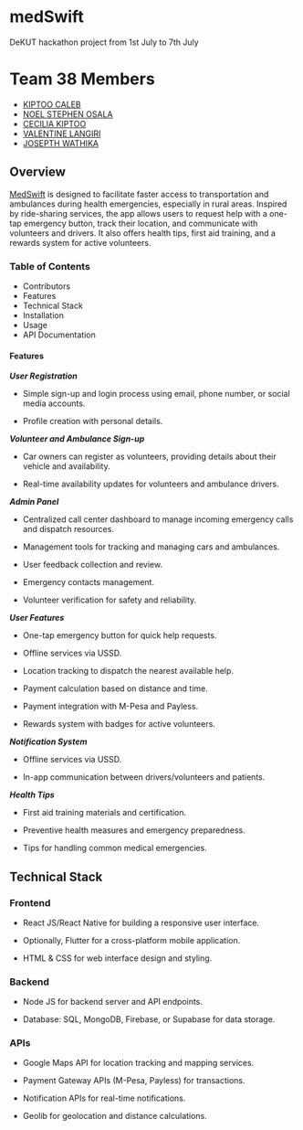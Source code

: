 # medSwift
DeKUT hackathon project from 1st  July to 7th July

# Team 38 Members

- [KIPTOO CALEB](https://github.com/kiptoobarchok)
- [NOEL STEPHEN OSALA]()
- [CECILIA KIPTOO]()
- [VALENTINE LANGIRI]() 
- [JOSEPTH WATHIKA]() 


## Overview

[MedSwift]() is designed to facilitate faster access to transportation and ambulances during health emergencies, especially in rural areas. Inspired by ride-sharing services, the app allows users to request help with a one-tap emergency button, track their location, and communicate with volunteers and drivers. It also offers health tips, first aid training, and a rewards system for active volunteers.

### Table of Contents
- Contributors
- Features
- Technical Stack
- Installation
- Usage
- API Documentation

#### Features
**_User Registration_**

- Simple sign-up and login process using email, phone number, or social media accounts.

- Profile creation with personal details.

**_Volunteer and Ambulance Sign-up_**

- Car owners can register as volunteers, providing details about their vehicle and availability.

- Real-time availability updates for volunteers and ambulance drivers.

**_Admin Panel_**

- Centralized call center dashboard to manage incoming emergency calls and dispatch resources.

- Management tools for tracking and managing cars and ambulances.

- User feedback collection and review.

- Emergency contacts management.

- Volunteer verification for safety and reliability.

**_User Features_**

- One-tap emergency button for quick help requests.

- Offline services via USSD.

- Location tracking to dispatch the nearest available help.

- Payment calculation based on distance and time.

- Payment integration with M-Pesa and Payless.

- Rewards system with badges for active volunteers.

**_Notification System_**

- Offline services via USSD.

- In-app communication between drivers/volunteers and patients.

**_Health Tips_**

- First aid training materials and certification.

- Preventive health measures and emergency preparedness.
- Tips for handling common medical emergencies.


## Technical Stack
### Frontend

- React JS/React Native for building a responsive user interface.

- Optionally, Flutter for a cross-platform mobile application.

- HTML & CSS for web interface design and styling.

### Backend
- Node JS for backend server and API endpoints.

- Database: SQL, MongoDB, Firebase, or Supabase for data storage.

### APIs
- Google Maps API for location tracking and mapping services.

- Payment Gateway APIs (M-Pesa, Payless) for transactions.

- Notification APIs for real-time notifications.

- Geolib for geolocation and distance calculations.
